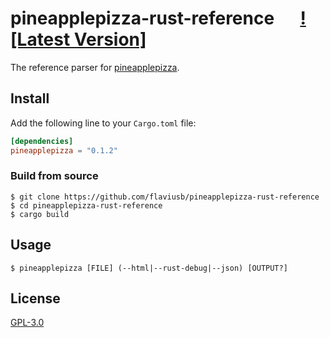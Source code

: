 pineapplepizza-rust-reference &emsp; [![Latest Version]][crates.io]
=============================

[crates.io]: https://crates.io/crates/pineapplepizza

The reference parser for [pineapplepizza](https://github.com/flaviusb/pineapplepizza).


## Install

Add the following line to your `Cargo.toml` file:

```toml
[dependencies]
pineapplepizza = "0.1.2"
```

### Build from source

```
$ git clone https://github.com/flaviusb/pineapplepizza-rust-reference
$ cd pineapplepizza-rust-reference
$ cargo build
```

## Usage

```
$ pineapplepizza [FILE] (--html|--rust-debug|--json) [OUTPUT?]
```

## License

[GPL-3.0](LICENSE)